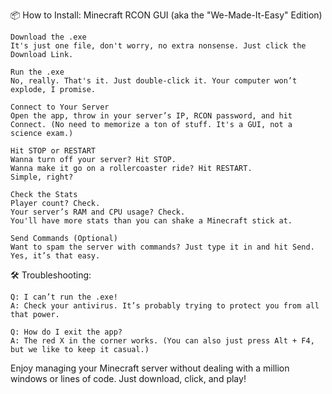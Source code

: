 📦 How to Install: Minecraft RCON GUI (aka the "We-Made-It-Easy" Edition)

    Download the .exe
    It's just one file, don't worry, no extra nonsense. Just click the Download Link.

    Run the .exe
    No, really. That's it. Just double-click it. Your computer won’t explode, I promise.

    Connect to Your Server
    Open the app, throw in your server’s IP, RCON password, and hit Connect. (No need to memorize a ton of stuff. It's a GUI, not a science exam.)

    Hit STOP or RESTART
    Wanna turn off your server? Hit STOP.
    Wanna make it go on a rollercoaster ride? Hit RESTART.
    Simple, right?

    Check the Stats
    Player count? Check.
    Your server’s RAM and CPU usage? Check.
    You'll have more stats than you can shake a Minecraft stick at.

    Send Commands (Optional)
    Want to spam the server with commands? Just type it in and hit Send. Yes, it’s that easy.

🛠️ Troubleshooting:

    Q: I can’t run the .exe!
    A: Check your antivirus. It’s probably trying to protect you from all that power.

    Q: How do I exit the app?
    A: The red X in the corner works. (You can also just press Alt + F4, but we like to keep it casual.)

Enjoy managing your Minecraft server without dealing with a million windows or lines of code. Just download, click, and play!
